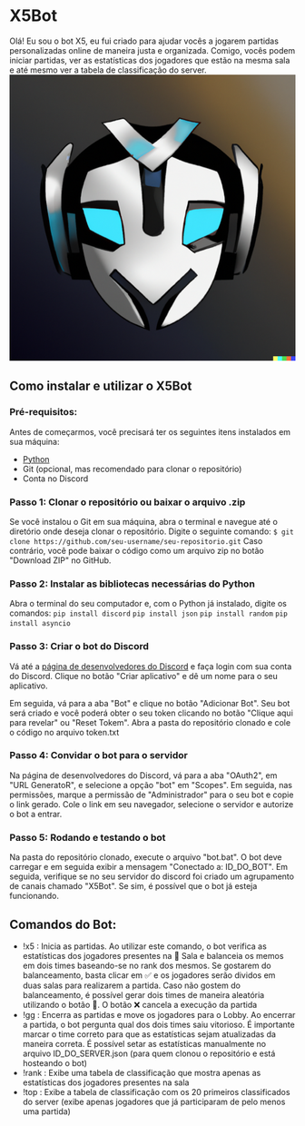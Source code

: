 # X5Bot
Olá! Eu sou o bot X5, eu fui criado para ajudar vocês a jogarem partidas personalizadas online de maneira justa e organizada. Comigo, vocês podem iniciar partidas, ver as estatísticas dos jogadores que estão na mesma sala e até mesmo ver a tabela de classificação do server.
![X5Bot](https://github.com/caiovitfernandes/X5Bot/blob/main/perf.png?raw=true)
## Como instalar e utilizar o X5Bot
### Pré-requisitos:
Antes de começarmos, você precisará ter os seguintes itens instalados em sua máquina:

* [Python](https://www.python.org/downloads/)
* Git (opcional, mas recomendado para clonar o repositório)
* Conta no Discord

### Passo 1: Clonar o repositório ou baixar o arquivo .zip
Se você instalou o Git em sua máquina, abra o terminal e navegue até o diretório onde deseja clonar o repositório. Digite o seguinte comando:
```$ git clone https://github.com/seu-username/seu-repositorio.git```
Caso contrário, você pode baixar o código como um arquivo zip no botão "Download ZIP" no GitHub.

### Passo 2: Instalar as bibliotecas necessárias do Python 
Abra o terminal do seu computador e, com o Python já instalado, digite os comandos:
```pip install discord```
```pip install json```
```pip install random```
```pip install asyncio```

### Passo 3: Criar o bot do Discord
Vá até a [página de desenvolvedores do Discord](https://discord.com/developers/) e faça login com sua conta do Discord. Clique no botão "Criar aplicativo" e dê um nome para o seu aplicativo.

Em seguida, vá para a aba "Bot" e clique no botão "Adicionar Bot". Seu bot será criado e você poderá obter o seu token clicando no botão "Clique aqui para revelar" ou "Reset Tokem". Abra a pasta do repositório clonado e cole o código no arquivo token.txt

### Passo 4: Convidar o bot para o servidor
Na página de desenvolvedores do Discord, vá para a aba "OAuth2", em "URL GeneratoR", e selecione a opção "bot" em "Scopes". Em seguida, nas permissões, marque a permissão de "Administrador" para o seu bot e copie o link gerado. Cole o link em seu navegador, selecione o servidor e autorize o bot a entrar.

### Passo 5: Rodando e testando o bot
Na pasta do repositório clonado, execute o arquivo "bot.bat". O bot deve carregar e em seguida exibir a mensagem "Conectado a: ID_DO_BOT".
Em seguida, verifique se no seu servidor do discord foi criado um agrupamento de canais chamado "X5Bot". Se sim, é possível que o bot já esteja funcionando.

## Comandos do Bot:
* !x5 : Inicia as partidas. Ao utilizar este comando, o bot verifica as estatísticas dos jogadores presentes na 🔀 Sala e balanceia os memos em dois times baseando-se no rank dos mesmos. Se gostarem do balanceamento, basta clicar em ✅ e os jogadores serão dividos em duas salas para realizarem a partida. Caso não gostem do balanceamento, é possível gerar dois times de maneira aleatória utilizando o botão 🔁. O botão ❌ cancela a execução da partida
* !gg : Encerra as partidas e move os jogadores para o Lobby. Ao encerrar a partida, o bot pergunta qual dos dois times saiu vitorioso. É importante marcar o time correto para que as estatísticas sejam atualizadas da maneira correta. É possível setar as estatísticas manualmente no arquivo ID_DO_SERVER.json (para quem clonou o repositório e está hosteando o bot)
* !rank : Exibe uma tabela de classificação que mostra apenas as estatísticas dos jogadores presentes na sala
* !top : Exibe a tabela de classificação com os 20 primeiros classificados do server (exibe apenas jogadores que já participaram de pelo menos uma partida)